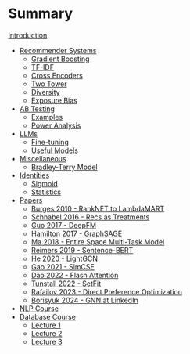 # Summary

[Introduction](intro.md)

- [Recommender Systems]()
    - [Gradient Boosting](./gradient_boosting.md)
    - [TF-IDF](./tfidf.md)
    - [Cross Encoders](./cross_encoders.md)
    - [Two Tower]()
    - [Diversity]()
    - [Exposure Bias]()
- [AB Testing](./ab_test/init.md)
    - [Examples](./ab_test/examples.md)
    - [Power Analysis](./ab_test/power_analysis.md)
- [LLMs](./llm/llm.md)
    - [Fine-tuning](./llm/fine_tuning.md)
    - [Useful Models](./llm/useful_models.md)
- [Miscellaneous](./misc.md)
    - [Bradley-Terry Model](./misc/bradley-terry.md)
- [Identities](./identities.md)
    - [Sigmoid](./identities/sigmoid.md)
    - [Statistics](./identities/statistics.md)
- [Papers](./papers.md)
    - [Burges 2010 - RankNET to LambdaMART](./papers/burges_2010.md)
    - [Schnabel 2016 - Recs as Treatments](./papers/schnabel_2016.md)
    - [Guo 2017 - DeepFM](./papers/guo_2017.md)
    - [Hamilton 2017 - GraphSAGE](./papers/hamilton_2017.md)
    - [Ma 2018 - Entire Space Multi-Task Model](./papers/ma_2018.md)
    - [Reimers 2019 - Sentence-BERT](./papers/reimers_2019.md)
    - [He 2020 - LightGCN](./papers/he_2020.md)
    - [Gao 2021 - SimCSE](./papers/gao_2021.md)
    - [Dao 2022 - Flash Attention](./papers/dao_2022.md)
    - [Tunstall 2022 - SetFit](./papers/tunstall_2022.md)
    - [Rafailov 2023 - Direct Preference Optimization](./papers/rafailov_2023.md)
    - [Borisyuk 2024 - GNN at LinkedIn](./papers/borisyuk_2024.md)
- [NLP Course](./nlp_course/intro.md)
- [Database Course](./database_course/intro.md)
    - [Lecture 1](./database_course/lecture01.md)
    - [Lecture 2](./database_course/lecture02.md)
    - [Lecture 3](./database_course/lecture03.md)
